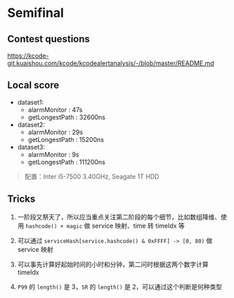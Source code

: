 # Semifinal

## Contest questions

<https://kcode-git.kuaishou.com/kcode/kcodealertanalysis/-/blob/master/README.md>

## Local score

- dataset1:
  - alarmMonitor : 47s
  - getLongestPath : 32600ns
- dataset2:
  - alarmMonitor : 29s
  - getLongestPath : 15200ns
- dataset3:
  - alarmMonitor : 9s
  - getLongestPath : 111200ns

> 配置：Inter i5-7500 3.40GHz, Seagate 1T HDD

## Tricks

1. 一阶段又祭天了，所以应当重点关注第二阶段的每个细节，比如数组降维、使用 `hashcode() + magic` 做 service 映射、time 转 timeIdx 等

2. 可以通过 `serviceHash[service.hashcode() & 0xFFFF] -> [0, 80)` 做 service 映射

3. 可以事先计算好起始时间的小时和分钟，第二问时根据这两个数字计算 timeIdx

4. `P99` 的 `length()` 是 3，`SR` 的 `length()` 是 2，可以通过这个判断是何种类型
